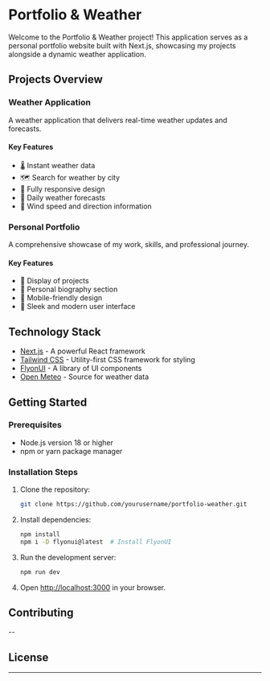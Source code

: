 # Portfolio & Weather

Welcome to the Portfolio & Weather project! This application serves as a personal portfolio website built with Next.js, showcasing my projects alongside a dynamic weather application.

## Projects Overview

### Weather Application
A weather application that delivers real-time weather updates and forecasts.

#### Key Features
- 🌡️ Instant weather data
- 🗺️ Search for weather by city
- 📱 Fully responsive design
- 🌅 Daily weather forecasts
- 💨 Wind speed and direction information

### Personal Portfolio
A comprehensive showcase of my work, skills, and professional journey.

#### Key Features
- 💼 Display of projects
- 📝 Personal biography section
- 📱 Mobile-friendly design
- 🎨 Sleek and modern user interface

## Technology Stack

- [Next.js](https://nextjs.org/) - A powerful React framework
- [Tailwind CSS](https://tailwindcss.com/) - Utility-first CSS framework for styling
- [FlyonUI](https://flyonui.com/) - A library of UI components
- [Open Meteo](https://open-meteo.com/) - Source for weather data

## Getting Started

### Prerequisites

- Node.js version 18 or higher
- npm or yarn package manager

### Installation Steps

1. Clone the repository:
   ```bash
   git clone https://github.com/yourusername/portfolio-weather.git
   ```

2. Install dependencies:
   ```bash
   npm install
   npm i -D flyonui@latest  # Install FlyonUI
   ```

3. Run the development server:
   ```bash
   npm run dev
   ```

4. Open [http://localhost:3000](http://localhost:3000) in your browser.

## Contributing

--

## License

---
